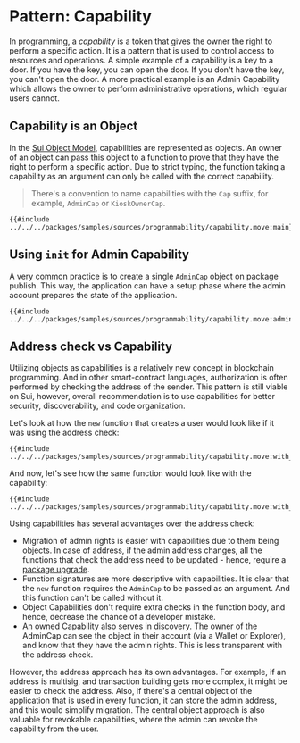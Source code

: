 # Pattern: Capability

In programming, a *capability* is a token that gives the owner the right to perform a specific action. It is a pattern that is used to control access to resources and operations. A simple example of a capability is a key to a door. If you have the key, you can open the door. If you don't have the key, you can't open the door. A more practical example is an Admin Capability which allows the owner to perform administrative operations, which regular users cannot.

## Capability is an Object

In the [Sui Object Model](./../concepts/object-model.md), capabilities are represented as objects. An owner of an object can pass this object to a function to prove that they have the right to perform a specific action. Due to strict typing, the function taking a capability as an argument can only be called with the correct capability.

> There's a convention to name capabilities with the `Cap` suffix, for example, `AdminCap` or `KioskOwnerCap`.

```move
{{#include ../../../packages/samples/sources/programmability/capability.move:main}}
```

## Using `init` for Admin Capability

A very common practice is to create a single `AdminCap` object on package publish. This way, the application can have a setup phase where the admin account prepares the state of the application.

```move
{{#include ../../../packages/samples/sources/programmability/capability.move:admin_cap}}
```

## Address check vs Capability

Utilizing objects as capabilities is a relatively new concept in blockchain programming. And in other smart-contract languages, authorization is often performed by checking the address of the sender. This pattern is still viable on Sui, however, overall recommendation is to use capabilities for better security, discoverability, and code organization.

Let's look at how the `new` function that creates a user would look like if it was using the address check:

```move
{{#include ../../../packages/samples/sources/programmability/capability.move:with_address}}
```

And now, let's see how the same function would look like with the capability:

```move
{{#include ../../../packages/samples/sources/programmability/capability.move:with_capability}}
```

Using capabilities has several advantages over the address check:

- Migration of admin rights is easier with capabilities due to them being objects. In case of address, if the admin address changes, all the functions that check the address need to be updated - hence, require a [package upgrade](./package-upgrades.md).
- Function signatures are more descriptive with capabilities. It is clear that the `new` function requires the `AdminCap` to be passed as an argument. And this function can't be called without it.
- Object Capabilities don't require extra checks in the function body, and hence, decrease the chance of a developer mistake.
- An owned Capability also serves in discovery. The owner of the AdminCap can see the object in their account (via a Wallet or Explorer), and know that they have the admin rights. This is less transparent with the address check.

However, the address approach has its own advantages. For example, if an address is multisig, and transaction building gets more complex, it might be easier to check the address. Also, if there's a central object of the application that is used in every function, it can store the admin address, and this would simplify migration. The central object approach is also valuable for revokable capabilities, where the admin can revoke the capability from the user.
